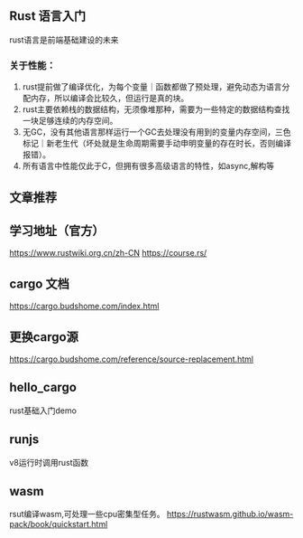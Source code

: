 ## Rust 语言入门
rust语言是前端基础建设的未来
### 关于性能：
1. rust提前做了编译优化，为每个变量｜函数都做了预处理，避免动态为语言分配内存，所以编译会比较久，但运行是真的块。
2. rust主要依赖栈的数据结构，无须像堆那种，需要为一些特定的数据结构查找一块足够连续的内存空间。
3. 无GC，没有其他语言那样运行一个GC去处理没有用到的变量内存空间，三色标记｜新老生代（坏处就是生命周期需要手动申明变量的存在时长，否则编译报错）。
4. 所有语言中性能仅此于C，但拥有很多高级语言的特性，如async,解构等



## 文章推荐

## 学习地址（官方）
https://www.rustwiki.org.cn/zh-CN
https://course.rs/
## cargo 文档
https://cargo.budshome.com/index.html
## 更换cargo源
https://cargo.budshome.com/reference/source-replacement.html
## hello_cargo
rust基础入门demo
## runjs
v8运行时调用rust函数
## wasm 
rsut编译wasm,可处理一些cpu密集型任务。
https://rustwasm.github.io/wasm-pack/book/quickstart.html

